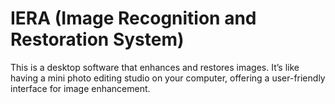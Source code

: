 # IERA (Image Recognition and Restoration System)

This is a desktop software that enhances and restores images. It’s like having a mini photo editing studio on your computer, offering a user-friendly interface for image enhancement.
